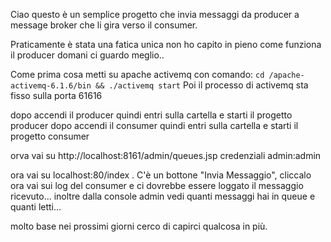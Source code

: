 Ciao questo è un semplice progetto che invia messaggi da producer a message broker che li gira verso il consumer.

Praticamente è stata una fatica unica non ho capito in pieno come funziona il producer domani ci guardo meglio..

Come prima cosa metti su apache activemq con comando: ```cd /apache-activemq-6.1.6/bin && ./activemq start```
Poi il processo di activemq sta fisso sulla porta 61616

dopo accendi il producer quindi entri sulla cartella e starti il progetto producer
dopo accendi il consumer quindi entri sulla cartella e starti il progetto consumer

orva vai su http://localhost:8161/admin/queues.jsp  credenziali admin:admin

ora vai su localhost:80/index . C'è un bottone "Invia Messaggio", cliccalo
ora vai sui log del consumer e ci dovrebbe essere loggato il messaggio ricevuto...
inoltre dalla console admin vedi quanti messaggi hai in queue e quanti letti...

molto base nei prossimi giorni cerco di capirci qualcosa in più.

 
